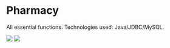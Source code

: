 # Pharmacy
All essential functions. Technologies used: Java/JDBC/MySQL.

<img src="https://ibb.co/jZuMFd"/>
<img src="https://ibb.co/gLEz1J"/>

